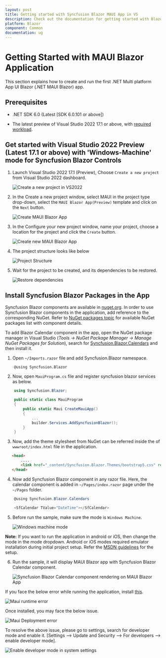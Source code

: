 ```yaml
---
layout: post
title: Getting started with Syncfusion Blazor MAUI App in VS 
description: Check out the documentation for getting started with Blazor MAUI App and Syncfusion Blazor Components in Visual Studio and much more.
platform: Blazor
component: Common
documentation: ug
---
```


<!-- markdownlint-disable MD024 -->

# Getting Started with MAUI Blazor Application

This section explains how to create and run the first .NET Multi platform App UI Blazor (.NET MAUI Blazor) app.

## Prerequisites

*  .NET SDK 6.0 (Latest [SDK 6.0.101 or above])

*  The latest preview of Visual Studio 2022 17.1 or above, with [required workload](https://docs.microsoft.com/en-us/dotnet/maui/get-started/installation).

## Get started with Visual Studio 2022 Preview (Latest 17.1 or above) with 'Windows-Machine' mode for Syncfusion Blazor Controls

1. Launch Visual Studio 2022 17.1 (Preview), Choose `Create a new project` from Visual Studio 2022 dashboard.

   ![Create a new project in VS2022](images\maui\create-new-project.png)

2. In the Create a new project window, select MAUI in the project type drop-down, select the `MAUI Blazor App(Preview)` template and click on the `Next` button.

   ![Create MAUI Blazor App](images\maui\create-maui-blazor-server-project.png)

3. In the Configure your new project window, name your project, choose a location for the project and click the `Create` button.

   ![Create new MAUI Blazor App](images\maui\create-new-maui-blazor-app.png)

4. The project structure looks like below

   ![Project Structure](images\maui\maui-project-structure.png)

5. Wait for the project to be created, and its dependencies to be restored.

   ![Restore dependencies](images\maui\maui-restore-dependencies.png)

## Install Syncfusion Blazor Packages in the App

Syncfusion Blazor components are available in [nuget.org](https://www.nuget.org/packages?q=syncfusion.blazor). In order to use Syncfusion Blazor components in the application, add reference to the corresponding NuGet. Refer to [NuGet packages topic](https://blazor.syncfusion.com/documentation/nuget-packages) for available NuGet packages list with component details. 

To add Blazor Calendar component in the app, open the NuGet package manager in Visual Studio (*Tools → NuGet Package Manager → Manage NuGet Packages for Solution*), search for [Syncfusion.Blazor.Calendars](https://www.nuget.org/packages/Syncfusion.Blazor.Calendars/) and then install it.

1. Open `~/Imports.razor` file and add Syncfusion.Blazor namespace.

```cshtml
    @using Syncfusion.Blazor
```

2. Now, open `MauiProgram.cs` file and register syncfusion blazor services as below.

```cs
    using Syncfusion.Blazor;

    public static class MauiProgram
    {
        public static Maui CreateMauiApp()
        {
            ...
            builder.Services.AddSyncfusionBlazor();
        }
    }
```

3. Now, add the theme stylesheet from NuGet can be referred inside the <head> of `wwwroot/index.html` file in the application.

```html
   <head>
       ....
       <link href="_content/Syncfusion.Blazor.Themes/bootstrap5.css" rel="stylesheet" />
   </head>
```

4. Now add Syncfusion Blazor component in any razor file. Here, the calendar component is added in `~/Pages/index.razor` page under the `~/Pages` folder.

```cs
    @using Syncfusion.Blazor.Calendars

    <SfCalendar TValue="DateTime"></SfCalendar>
```

5. Before run the sample, make sure the mode is `Windows Machine`.

   ![Windows machine mode](images\maui\windows-machine-mode.png)

**Note:** If you want to run the application in android or iOS, then change the mode in the mode dropdown. Android or iOS modes required emulator installation during initial project setup. Refer the [MSDN guidelines](https://docs.microsoft.com/en-us/dotnet/maui/get-started/first-app) for the setup. 

6. Run the sample, it will display MAUI Blazor app with Syncfusion Blazor Calendar component.

    ![Syncfusion Blazor Calendar component rendering on MAUI Blazor App](images\maui\syncfusion-calendar-output.png)

If you face the below error while running the application, install [this](https://marketplace.visualstudio.com/items?itemName=ProjectReunion.MicrosoftSingleProjectMSIXPackagingToolsDev17).

   ![Maui runtime error](images\maui\runtime-error-maui.png)

Once installed, you may face the below issue.

   ![Maui Deployment error](images\maui\maui-deployment-error.png)

To resolve the above issue, please go to settings, search for developer mode and enable it. [Settings --> Update and Security --> For developers --> enable developer mode].

   ![Enable developer mode in system settings](images\maui\enable-developer-mode.png)
